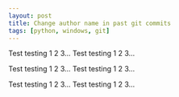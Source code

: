```yaml
---
layout: post
title: Change author name in past git commits
tags: [python, windows, git]
---
```


Test testing 1 2 3...
Test testing 1 2 3...
<!--more-->
Test testing 1 2 3...
Test testing 1 2 3...

Test testing 1 2 3...
Test testing 1 2 3...
